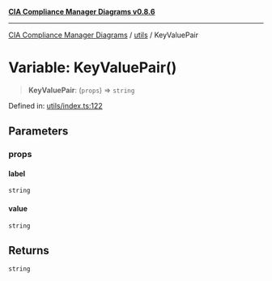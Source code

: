 [**CIA Compliance Manager Diagrams v0.8.6**](../../README.md)

***

[CIA Compliance Manager Diagrams](../../modules.md) / [utils](../README.md) / KeyValuePair

# Variable: KeyValuePair()

> **KeyValuePair**: (`props`) => `string`

Defined in: [utils/index.ts:122](https://github.com/Hack23/cia-compliance-manager/blob/050a250237d6f621490781dbdf95155919f35aed/src/utils/index.ts#L122)

## Parameters

### props

#### label

`string`

#### value

`string`

## Returns

`string`
